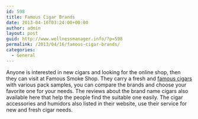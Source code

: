 ```yaml
---
id: 598
title: Famous Cigar Brands
date: 2013-04-16T03:24:00+00:00
author: admin
layout: post
guid: http://www.wellnessmanager.info/?p=598
permalink: /2013/04/16/famous-cigar-brands/
categories:
  - General
---
```

Anyone is interested in new cigars and looking for the online shop, then they can visit at Famous Smoke Shop. They carry a fresh and [famous cigars](http://www.famous-smoke.com/) with various pack samples, you can compare the brands and choose your favorite one for your needs. The reviews about the brand name cigars also available here that help the people find the suitable one easily. The cigar accessories and humidors also listed in their website, use their service for new and fresh cigar needs.